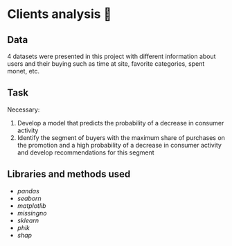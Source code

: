 # Clients analysis 👥

## Data
4 datasets were presented in this project with different information about users and their buying such as time at site, favorite categories, spent monet, etc.

## Task

Necessary:
1) Develop a model that predicts the probability of a decrease in consumer activity
2) Identify the segment of buyers with the maximum share of purchases on the promotion and a high probability of a decrease in consumer activity and develop recommendations for this segment

## Libraries and methods used
- *pandas*
- *seaborn*
- *matplotlib*
- *missingno*
- *sklearn*
- *phik*
- *shap*